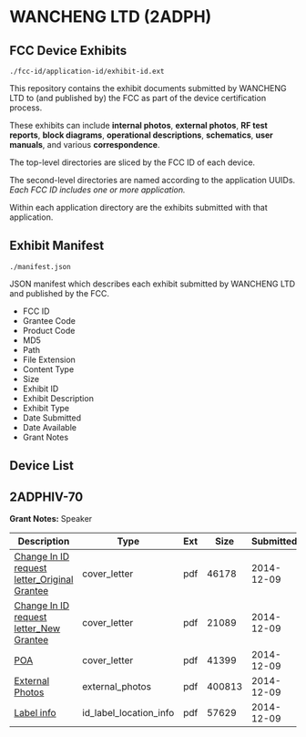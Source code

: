 # WANCHENG LTD (2ADPH)
## FCC Device Exhibits

```
./fcc-id/application-id/exhibit-id.ext
```

This repository contains the exhibit documents submitted by WANCHENG LTD to (and published by) the FCC as part of the device certification process.

These exhibits can include **internal photos**, **external photos**, **RF test reports**, **block diagrams**, **operational descriptions**, **schematics**, **user manuals**, and various **correspondence**.

The top-level directories are sliced by the FCC ID of each device.

The second-level directories are named according to the application UUIDs. *Each FCC ID includes one or more application.*

Within each application directory are the exhibits submitted with that application. 

## Exhibit Manifest

```
./manifest.json
```

JSON manifest which describes each exhibit submitted by WANCHENG LTD and published by the FCC.

- FCC ID
- Grantee Code
- Product Code
- MD5
- Path
- File Extension
- Content Type
- Size
- Exhibit ID
- Exhibit Description
- Exhibit Type
- Date Submitted
- Date Available
- Grant Notes

## Device List
## 2ADPHIV-70
**Grant Notes:** Speaker

| Description | Type | Ext | Size | Submitted | Available |
| ----------- | ---- | --- | ---- | --------- | --------- |
| [Change In ID request letter_Original Grantee](2ADPHIV-70/1b1470414cfb2b94ac0e68ce6aa1a2d8/2467798.pdf) | cover_letter | pdf | 46178 | 2014-12-09 | 2014-12-09 |
| [Change In ID request letter_New Grantee](2ADPHIV-70/1b1470414cfb2b94ac0e68ce6aa1a2d8/2467799.pdf) | cover_letter | pdf | 21089 | 2014-12-09 | 2014-12-09 |
| [POA](2ADPHIV-70/1b1470414cfb2b94ac0e68ce6aa1a2d8/2467802.pdf) | cover_letter | pdf | 41399 | 2014-12-09 | 2014-12-09 |
| [External Photos](2ADPHIV-70/1b1470414cfb2b94ac0e68ce6aa1a2d8/2467800.pdf) | external_photos | pdf | 400813 | 2014-12-09 | 2014-12-09 |
| [Label info](2ADPHIV-70/1b1470414cfb2b94ac0e68ce6aa1a2d8/2467801.pdf) | id_label_location_info | pdf | 57629 | 2014-12-09 | 2014-12-09 |
